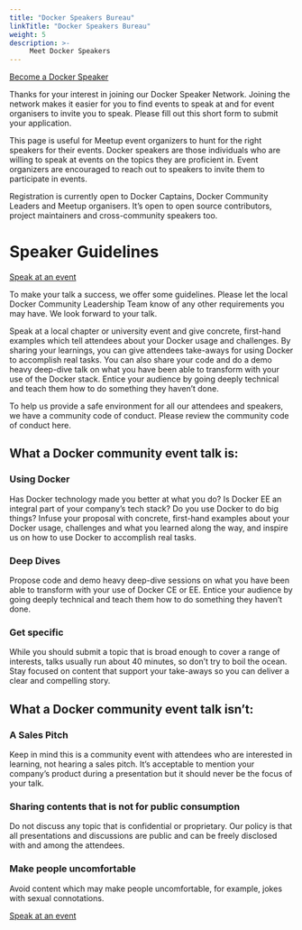 ```yaml
---
title: "Docker Speakers Bureau"
linkTitle: "Docker Speakers Bureau"
weight: 5
description: >-
     Meet Docker Speakers
---
```


<a href="https://form.typeform.com/to/A4kl2plD?typeform-medium=embed-snippet" class="btn btn-primary btn-success"><span class="align-middle">Become a Docker Speaker </span></a>

Thanks for your interest in joining our Docker Speaker Network. Joining the network makes it easier for you to find events to speak at and for event organisers to invite you to speak. Please fill out this short form to submit your application.

This page is useful for Meetup event organizers to hunt for the right speakers for their events. Docker speakers are those individuals who are willing to speak at events on the topics they are proficient in. Event organizers are encouraged to reach out to speakers to invite them to participate in events.

Registration is currently open to Docker Captains, Docker Community Leaders and Meetup organisers. It’s open to open source contributors, project maintainers and cross-community speakers too.




# Speaker Guidelines


<a href="https://form.typeform.com/to/qxqZcxv1?typeform-medium=embed-snippet" class="btn btn-primary btn-success"><span class="align-middle">Speak at an event </span></a>

To make your talk a success, we offer some guidelines.  Please let the local Docker Community Leadership Team know of any other requirements you may have. We look forward to your talk.

Speak at a local chapter or university event and give concrete, first-hand examples which tell attendees about your Docker usage and challenges. By sharing your learnings, you can give attendees take-aways for using Docker to accomplish real tasks. You can also share your code and do a demo heavy deep-dive talk on what you have been able to transform with your use of the Docker stack. Entice your audience by going deeply technical and teach them how to do something they haven’t done. 

To help us provide a safe environment for all our attendees and speakers,  we have a community code of conduct. Please review the community code of conduct here. 

## What a Docker community event talk is: 

### Using Docker
Has Docker technology made you better at what you do? Is Docker EE an integral part of your company’s tech stack? Do you use Docker to do big things? Infuse your proposal with concrete, first-hand examples about your Docker usage, challenges and what you learned along the way, and inspire us on how to use Docker to accomplish real tasks.

### Deep Dives
Propose code and demo heavy deep-dive sessions on what you have been able to transform with your use of Docker CE or EE. Entice your audience by going deeply technical and teach them how to do something they haven’t done.

### Get specific
While you should submit a topic that is broad enough to cover a range of interests, talks usually run about 40 minutes, so don’t try to boil the ocean. Stay focused on content that support your take-aways so you can deliver a clear and compelling story.


## What a Docker community event talk isn’t:

### A Sales Pitch
Keep in mind this is a community event with attendees who are interested in learning, not hearing a sales pitch. It’s acceptable to mention your company’s product during a presentation but it should never be the focus of your talk. 

### Sharing contents that is not for public consumption
Do not discuss any topic that is confidential or proprietary. Our policy is that all presentations and discussions are public and can be freely disclosed with and among the attendees. 

### Make people uncomfortable
Avoid content which may make people uncomfortable, for example, jokes with sexual connotations.


<a href="https://form.typeform.com/to/qxqZcxv1?typeform-medium=embed-snippet" class="btn btn-primary btn-success"><span class="align-middle">Speak at an event </span></a>


